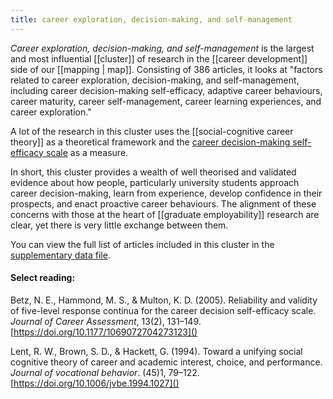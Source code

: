 ```yaml
---
title: career exploration, decision-making, and self-management
---
```


*Career exploration, decision-making, and self-management* is the largest and most influential [[cluster]] of research in the [[career development]] side of our [[mapping | map]]. Consisting of 386 articles, it looks at "factors related to career exploration, decision-making, and self-management, including career decision-making self-efficacy, adaptive career behaviours, career maturity, career self-management, career learning experiences, and career exploration."

A lot of the research in this cluster uses the [[social-cognitive career theory]] as a theoretical framework and the [career decision-making self-efficacy scale](https://doi.org/10.1177%2F106907279600400405) as a measure. 

In short, this cluster provides a wealth of well theorised and validated evidence about how people, particularly university students approach career decision-making, learn from experience, develop confidence in their prospects, and enact proactive career behaviours. The alignment of these concerns with those at the heart of [[graduate employability]] research are clear, yet there is very little exchange between them. 

You can view the full list of articles included in this cluster in the [supplementary data file](https://srhe.tandfonline.com/doi/suppl/10.1080/03075079.2020.1804851/suppl_file/cshe_a_1804851_sm1489.xlsx). 

#### Select reading: 

Betz, N. E., Hammond, M. S., & Multon, K. D. (2005). Reliability and validity of five-level response continua for the career decision self-efficacy scale. *Journal of Career Assessment*, 13(2), 131–149. [https://doi.org/10.1177/1069072704273123]()

Lent, R. W., Brown, S. D., & Hackett, G. (1994). Toward a unifying social cognitive theory of career and academic interest, choice, and performance. *Journal of vocational behavior*. (45)1, 79–122.  [https://doi.org/10.1006/jvbe.1994.1027]()



